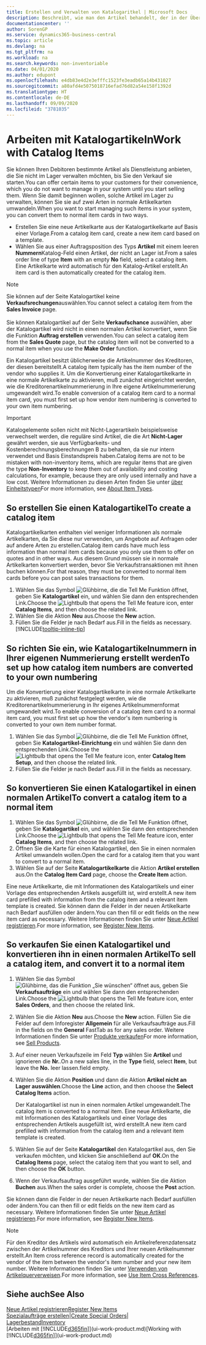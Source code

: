 ```yaml
---
title: Erstellen und Verwalten von Katalogaritkel | Microsoft Docs
description: Beschreibt, wie man den Artikel behandelt, der in der Übersicht der Artikel aber nicht in Ihrer persönlichen Artikelliste ist.
documentationcenter: ''
author: SorenGP
ms.service: dynamics365-business-central
ms.topic: article
ms.devlang: na
ms.tgt_pltfrm: na
ms.workload: na
ms.search.keywords: non-inventoriable
ms.date: 04/01/2020
ms.author: edupont
ms.openlocfilehash: e4db83e4d2e3efffc1523fe3eadb65a14b431027
ms.sourcegitcommit: a80afd4e5075018716efad76d82a54e158f1392d
ms.translationtype: HT
ms.contentlocale: de-DE
ms.lasthandoff: 09/09/2020
ms.locfileid: "3781035"
---
```

# <a name="work-with-catalog-items"></a><span data-ttu-id="03f3f-103">Arbeiten mit Katalogartikeln</span><span class="sxs-lookup"><span data-stu-id="03f3f-103">Work with Catalog Items</span></span>
<span data-ttu-id="03f3f-104">Sie können Ihren Debitoren bestimmte Artikel als Dienstleistung anbieten, die Sie nicht im Lager verwalten möchten, bis Sie den Verkauf sie starten.</span><span class="sxs-lookup"><span data-stu-id="03f3f-104">You can offer certain items to your customers for their convenience, which you do not want to manage in your system until you start selling them.</span></span> <span data-ttu-id="03f3f-105">Wenn Sie damit beginnen wollen, solche Artikel im Lager zu verwalten, können Sie sie auf zwei Arten in normale Artikelkarten umwandeln.</span><span class="sxs-lookup"><span data-stu-id="03f3f-105">When you want to start managing such items in your system, you can convert them to normal item cards in two ways.</span></span>

* <span data-ttu-id="03f3f-106">Erstellen Sie eine neue Artikelkarte aus der Katalogartikelkarte auf Basis einer Vorlage.</span><span class="sxs-lookup"><span data-stu-id="03f3f-106">From a catalog item card, create a new item card based on a template.</span></span>
* <span data-ttu-id="03f3f-107">Wählen Sie aus einer Auftragsposition des Typs **Artikel** mit einem leeren **Nummern**Katalog-Feld einen Artikel, der nicht an Lager ist.</span><span class="sxs-lookup"><span data-stu-id="03f3f-107">From a sales order line of type **Item** with an empty **No** field, select a catalog item.</span></span> <span data-ttu-id="03f3f-108">Eine Artikelkarte wird automatisch für den Katalog-Artikel erstellt.</span><span class="sxs-lookup"><span data-stu-id="03f3f-108">An item card is then automatically created for the catalog item.</span></span>

> [!NOTE]  
> <span data-ttu-id="03f3f-109">Sie können auf der Seite Katalogartikel keine **Verkaufsrechungen**auswählen.</span><span class="sxs-lookup"><span data-stu-id="03f3f-109">You cannot select a catalog item from the **Sales Invoice** page.</span></span><br /><br />
> <span data-ttu-id="03f3f-110">Sie können Katalogartikel auf der Seite **Verkaufschance** auswählen, aber der Katalogartikel wird nicht in einen normalen Artikel konvertiert, wenn Sie die Funktion **Auftrag erstellen** verwenden.</span><span class="sxs-lookup"><span data-stu-id="03f3f-110">You can select a catalog item from the **Sales Quote** page, but the catalog item will not be converted to a normal item when you use the **Make Order** function.</span></span>

<span data-ttu-id="03f3f-111">Ein Katalogartikel besitzt üblicherweise die Artikelnummer des Kreditoren, der diesen bereitstellt.</span><span class="sxs-lookup"><span data-stu-id="03f3f-111">A catalog item typically has the item number of the vendor who supplies it.</span></span> <span data-ttu-id="03f3f-112">Um die Konvertierung einer Katalogartikelkarte in eine normale Artikelkarte zu aktivieren, muß zunächst eingerichtet werden, wie die Kreditorenartikelnummerierung in Ihre eigene Artikelnummerierung umgewandelt wird.</span><span class="sxs-lookup"><span data-stu-id="03f3f-112">To enable conversion of a catalog item card to a normal item card, you must first set up how vendor item numbering is converted to your own item numbering.</span></span>   

> [!Important]
> <span data-ttu-id="03f3f-113">Katalogelemente sollen nicht mit Nicht-Lagerartikeln beispielsweise verwechselt werden, die reguläre sind Artikel, die die Art **Nicht-Lager** gewährt werden, sie aus Verfügbarkeits- und Kostenberechnungsberechnungen B zu behalten, da sie nur intern verwendet und Basis Einstandspreis haben.</span><span class="sxs-lookup"><span data-stu-id="03f3f-113">Catalog items are not to be mistaken with non-inventory items, which are regular items that are given the type **Non-Inventory** to keep them out of availability and costing calculations, for example, because they are only used internally and have a low cost.</span></span> <span data-ttu-id="03f3f-114">Weitere Informationen zu diesen Arten finden Sie unter [über Einheitstypen](inventory-about-item-types.md)</span><span class="sxs-lookup"><span data-stu-id="03f3f-114">For more information, see [About Item Types](inventory-about-item-types.md).</span></span>

## <a name="to-create-a-catalog-item"></a><span data-ttu-id="03f3f-115">So erstellen Sie einen Katalogartikel</span><span class="sxs-lookup"><span data-stu-id="03f3f-115">To create a catalog item</span></span>
<span data-ttu-id="03f3f-116">Katalogartikelkarten enthalten viel weniger Informationen als normale Artikelkarten, da Sie diese nur verwenden, um Angebote auf Anfragen oder auf andere Arten zu erstellen.</span><span class="sxs-lookup"><span data-stu-id="03f3f-116">Catalog item cards have much less information than normal item cards because you only use them to offer on quotes and in other ways.</span></span> <span data-ttu-id="03f3f-117">Aus diesem Grund müssen sie in normale Artikelkarten konvertiert werden, bevor Sie Verkaufstransaktionen mit ihnen buchen können.</span><span class="sxs-lookup"><span data-stu-id="03f3f-117">For that reason, they must be converted to normal item cards before you can post sales transactions for them.</span></span>

1. <span data-ttu-id="03f3f-118">Wählen Sie das Symbol ![Glühbirne, die die Tell Me Funktion öffnet](media/ui-search/search_small.png "Sagen Sie mir, was Sie tun wollen"), geben Sie **Katalogartikel** ein, und wählen Sie dann den entsprechenden Link.</span><span class="sxs-lookup"><span data-stu-id="03f3f-118">Choose the ![Lightbulb that opens the Tell Me feature](media/ui-search/search_small.png "Tell me what you want to do") icon, enter **Catalog Items**, and then choose the related link.</span></span>
2. <span data-ttu-id="03f3f-119">Wählen Sie die Aktion **Neu** aus.</span><span class="sxs-lookup"><span data-stu-id="03f3f-119">Choose the **New** action.</span></span>
3. <span data-ttu-id="03f3f-120">Füllen Sie die Felder je nach Bedarf aus.</span><span class="sxs-lookup"><span data-stu-id="03f3f-120">Fill in the fields as necessary.</span></span> [!INCLUDE[tooltip-inline-tip](includes/tooltip-inline-tip_md.md)]

## <a name="to-set-up-how-catalog-item-numbers-are-converted-to-your-own-numbering"></a><span data-ttu-id="03f3f-121">So richten Sie ein, wie Katalogartikelnummern in Ihrer eigenen Nummerierung erstellt werden</span><span class="sxs-lookup"><span data-stu-id="03f3f-121">To set up how catalog item numbers are converted to your own numbering</span></span>
<span data-ttu-id="03f3f-122">Um die Konvertierung einer Katalogartikelkarte in eine normale Artikelkarte zu aktivieren, muß zunächst festgelegt werden, wie die Kreditorenartikelnummerierung in Ihr eigenes Artikelnummernformat umgewandelt wird.</span><span class="sxs-lookup"><span data-stu-id="03f3f-122">To enable conversion of a catalog item card to a normal item card, you must first set up how the vendor's item numbering is converted to your own item number format.</span></span>

1. <span data-ttu-id="03f3f-123">Wählen Sie das Symbol ![Glühbirne, die die Tell Me Funktion öffnet](media/ui-search/search_small.png "Sagen Sie mir, was Sie tun wollen"), geben Sie **Katalogartikel-Einrichtung** ein und wählen Sie dann den entsprechenden Link.</span><span class="sxs-lookup"><span data-stu-id="03f3f-123">Choose the ![Lightbulb that opens the Tell Me feature](media/ui-search/search_small.png "Tell me what you want to do") icon, enter **Catalog Item Setup**, and then choose the related link.</span></span>
2. <span data-ttu-id="03f3f-124">Füllen Sie die Felder je nach Bedarf aus.</span><span class="sxs-lookup"><span data-stu-id="03f3f-124">Fill in the fields as necessary.</span></span>

## <a name="to-convert-a-catalog-item-to-a-normal-item"></a><span data-ttu-id="03f3f-125">So konvertieren Sie einen Katalogartikel in einen normalen Artikel</span><span class="sxs-lookup"><span data-stu-id="03f3f-125">To convert a catalog item to a normal item</span></span>
1. <span data-ttu-id="03f3f-126">Wählen Sie das Symbol ![Glühbirne, die die Tell Me Funktion öffnet](media/ui-search/search_small.png "Was möchten Sie tun?"), geben Sie **Katalogartikel** ein, und wählen Sie dann den entsprechenden Link.</span><span class="sxs-lookup"><span data-stu-id="03f3f-126">Choose the ![Lightbulb that opens the Tell Me feature](media/ui-search/search_small.png "Tell me what you want to do") icon, enter **Catalog Items**, and then choose the related link.</span></span>
2. <span data-ttu-id="03f3f-127">Öffnen Sie die Karte für einen Katalogartikel, den Sie in einen normalen Artikel umwandeln wollen.</span><span class="sxs-lookup"><span data-stu-id="03f3f-127">Open the card for a catalog item that you want to convert to a normal item.</span></span>
3. <span data-ttu-id="03f3f-128">Wählen Sie auf der Seite **Katalogartikelkarte** die Aktion **Artikel erstellen** aus.</span><span class="sxs-lookup"><span data-stu-id="03f3f-128">On the **Catalog Item Card** page, choose the **Create Item** action.</span></span>

<span data-ttu-id="03f3f-129">Eine neue Artikelkarte, die mit Informationen des Katalogartikels und einer Vorlage des entsprechenden Artikels ausgefüllt ist, wird erstellt.</span><span class="sxs-lookup"><span data-stu-id="03f3f-129">A new item card prefilled with information from the catalog item and a relevant item template is created.</span></span> <span data-ttu-id="03f3f-130">Sie können dann die Felder in der neuen Artikelkarte nach Bedarf ausfüllen oder ändern.</span><span class="sxs-lookup"><span data-stu-id="03f3f-130">You can then fill or edit fields on the new item card as necessary.</span></span> <span data-ttu-id="03f3f-131">Weitere Informationen finden Sie unter [Neue Artikel registrieren](inventory-how-register-new-items.md).</span><span class="sxs-lookup"><span data-stu-id="03f3f-131">For more information, see [Register New Items](inventory-how-register-new-items.md).</span></span>

## <a name="to-sell-a-catalog-item-and-convert-it-to-a-normal-item"></a><span data-ttu-id="03f3f-132">So verkaufen Sie einen Katalogartikel und konvertieren ihn in einen normalen Artikel</span><span class="sxs-lookup"><span data-stu-id="03f3f-132">To sell a catalog item, and convert it to a normal item</span></span>
1. <span data-ttu-id="03f3f-133">Wählen Sie das Symbol ![Glühbirne, das die Funktion „Sie wünschen“ öffnet](media/ui-search/search_small.png "Tell Me-Funktion") aus, geben Sie **Verkaufsaufträge** ein und wählen Sie dann den entsprechenden Link.</span><span class="sxs-lookup"><span data-stu-id="03f3f-133">Choose the ![Lightbulb that opens the Tell Me feature](media/ui-search/search_small.png "Tell me what you want to do") icon, enter **Sales Orders**, and then choose the related link.</span></span>
2. <span data-ttu-id="03f3f-134">Wählen Sie die Aktion **Neu** aus.</span><span class="sxs-lookup"><span data-stu-id="03f3f-134">Choose the **New** action.</span></span> <span data-ttu-id="03f3f-135">Füllen Sie die Felder auf dem Inforegister **Allgemein** für alle Verkaufsaufträge aus.</span><span class="sxs-lookup"><span data-stu-id="03f3f-135">Fill in the fields on the **General** FastTab as for any sales order.</span></span> <span data-ttu-id="03f3f-136">Weitere Informationen finden Sie unter [Produkte verkaufen](sales-how-sell-products.md)</span><span class="sxs-lookup"><span data-stu-id="03f3f-136">For more information, see [Sell Products](sales-how-sell-products.md).</span></span>
3. <span data-ttu-id="03f3f-137">Auf einer neuen Verkaufszeile im Feld **Typ** wählen Sie **Artikel** und ignorieren die **Nr.**.</span><span class="sxs-lookup"><span data-stu-id="03f3f-137">On a new sales line, in the **Type** field, select **Item**, but leave the **No.**</span></span> <span data-ttu-id="03f3f-138">leer lassen.</span><span class="sxs-lookup"><span data-stu-id="03f3f-138">field empty.</span></span>
4. <span data-ttu-id="03f3f-139">Wählen Sie die Aktion **Position** und dann die Aktion **Artikel nicht an Lager auswählen**.</span><span class="sxs-lookup"><span data-stu-id="03f3f-139">Choose the **Line** action, and then choose the **Select Catalog Items** action.</span></span>

    <span data-ttu-id="03f3f-140">Der Katalogartikel ist nun in einen normalen Artikel umgewandelt.</span><span class="sxs-lookup"><span data-stu-id="03f3f-140">The catalog item is converted to a normal item.</span></span> <span data-ttu-id="03f3f-141">Eine neue Artikelkarte, die mit Informationen des Katalogartikels und einer Vorlage des entsprechenden Artikels ausgefüllt ist, wird erstellt.</span><span class="sxs-lookup"><span data-stu-id="03f3f-141">A new item card prefilled with information from the catalog item and a relevant item template is created.</span></span>
5. <span data-ttu-id="03f3f-142">Wählen Sie auf der Seite **Katalogartikel** den Katalogartikel aus, den Sie verkaufen möchten, und klicken Sie anschließend auf **OK**.</span><span class="sxs-lookup"><span data-stu-id="03f3f-142">On the **Catalog Items** page, select the catalog item that you want to sell, and then choose the **OK** button.</span></span>
6. <span data-ttu-id="03f3f-143">Wenn der Verkaufsauftrag ausgeführt wurde, wählen Sie die Aktion **Buchen** aus.</span><span class="sxs-lookup"><span data-stu-id="03f3f-143">When the sales order is complete, choose the **Post** action.</span></span>

<span data-ttu-id="03f3f-144">Sie können dann die Felder in der neuen Artikelkarte nach Bedarf ausfüllen oder ändern.</span><span class="sxs-lookup"><span data-stu-id="03f3f-144">You can then fill or edit fields on the new item card as necessary.</span></span> <span data-ttu-id="03f3f-145">Weitere Informationen finden Sie unter [Neue Artikel registrieren](inventory-how-register-new-items.md).</span><span class="sxs-lookup"><span data-stu-id="03f3f-145">For more information, see [Register New Items](inventory-how-register-new-items.md).</span></span>

> [!NOTE]  
>   <span data-ttu-id="03f3f-146">Für den Kreditor des Artikels wird automatisch ein Artikelreferenzdatensatz zwischen der Artikelnummer des Kreditors und Ihrer neuen Artikelnummer erstellt.</span><span class="sxs-lookup"><span data-stu-id="03f3f-146">An Item cross reference record is automatically created for the vendor of the item between the vendor's item number and your new item number.</span></span> <span data-ttu-id="03f3f-147">Weitere Informationen finden Sie unter [Verwenden von Artikelquerverweisen](inventory-how-use-item-cross-refs.md).</span><span class="sxs-lookup"><span data-stu-id="03f3f-147">For more information, see [Use Item Cross References](inventory-how-use-item-cross-refs.md).</span></span>

## <a name="see-also"></a><span data-ttu-id="03f3f-148">Siehe auch</span><span class="sxs-lookup"><span data-stu-id="03f3f-148">See Also</span></span>
[<span data-ttu-id="03f3f-149">Neue Artikel registrieren</span><span class="sxs-lookup"><span data-stu-id="03f3f-149">Register New Items</span></span>](inventory-how-register-new-items.md)  
<span data-ttu-id="03f3f-150">[Spezialaufträge erstellen](sales-how-to-create-special-orders.md)|</span><span class="sxs-lookup"><span data-stu-id="03f3f-150">[Create Special Orders](sales-how-to-create-special-orders.md)|</span></span>  
[<span data-ttu-id="03f3f-151">Lagerbestand</span><span class="sxs-lookup"><span data-stu-id="03f3f-151">Inventory</span></span>](inventory-manage-inventory.md)  
<span data-ttu-id="03f3f-152">[Arbeiten mit [!INCLUDE[d365fin](includes/d365fin_md.md)]](ui-work-product.md)</span><span class="sxs-lookup"><span data-stu-id="03f3f-152">[Working with [!INCLUDE[d365fin](includes/d365fin_md.md)]](ui-work-product.md)</span></span>
